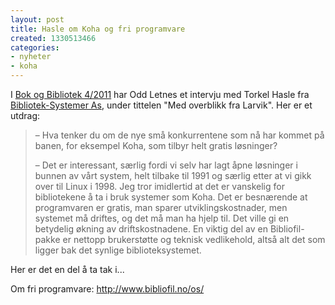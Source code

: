 ```yaml
---
layout: post
title: Hasle om Koha og fri programvare
created: 1330513466
categories:
- nyheter
- koha
---
```

<p>I <a href="http://www.bokogbibliotek.no/images/stories/pdf_2011/BOB-nr4-2011-web.pdf">Bok og Bibliotek 4/2011</a> har Odd Letnes et intervju med Torkel Hasle fra <a href="http://www.bibliofil.no/">Bibliotek-Systemer As</a>, under tittelen "Med overblikk fra Larvik". Her er et utdrag:</p>

<blockquote>
<p>– Hva tenker du om de nye små konkurrentene som nå har kommet på banen, for eksempel Koha, som tilbyr helt gratis løsninger?</p>
<p>– Det er interessant, særlig fordi vi selv har lagt åpne løsninger i bunnen av vårt system, helt tilbake til 1991 og særlig etter at vi gikk over til Linux i 1998. Jeg tror imidlertid at det er vanskelig for bibliotekene å ta i bruk systemer som Koha. Det er besnærende at programvaren er gratis, man sparer utviklingskostnader, men systemet må driftes, og det må man ha hjelp til. Det ville gi en betydelig økning av driftskostnadene. En viktig del av en Bibliofil-pakke er nettopp brukerstøtte og teknisk vedlikehold, altså alt det som ligger bak det synlige biblioteksystemet.</p>
</blockquote>

<p>Her er det en del å ta tak i...</p>

Om fri programvare:
http://www.bibliofil.no/os/
